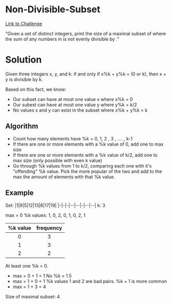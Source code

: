 # Non-Divisible-Subset
[Link to Challenge](https://www.hackerrank.com/challenges/non-divisible-subset/problem)

"Given a set of distinct integers, print the size of a maximal subset of  where the sum of any  numbers in  is not evenly divisible by ."

# Solution
Given three integers x, y, and k:
  if and only if x%k + y%k = (0 or k), then x + y is divisible by k.
  
Based on this fact, we know:
- Our subset can have at most one value x where x%k = 0
- Our subest can have at most one value y where y%k = k/2
- No values x and y can exist in the subset where x%k + y%k = k

## Algorithm
- Count how many elements have %k = 0, 1, 2 , 3 , .... , k-1
- If there are one or more elements with a %k value of 0, add one to max size
- If there are one or more elements with a %k value of k/2, add one to max size (only possible with even k value)
- Go through %k values from 1 to k/2, comparing each one with it's "offending" %k value. Pick the more popular of the two and     add to the max the amount of elements with that %k value.

## Example
Set:
|1|9|5|12|13|6|17|19|
|-|-|-|--|--|-|--|--|
k: 3

max = 0
%k values: 1, 0, 2, 0, 1, 0, 2, 1

| %k value      | frequency     |
|:-------------:|:-------------:|
| 0             | 3             |
| 1             | 3             |
| 2             | 2             |

At least one %k = 0.                                   
- max = 0 + 1 = 1
No %k = 1.5                                             
- max = 1 + 0 = 1
%k values 1 and 2 are bad pairs. %k = 1 is more common
- max = 1 + 3 = 4

Size of maximal subset: 4
